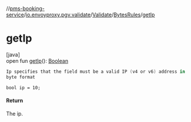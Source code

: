 //[pms-booking-service](../../../../index.md)/[io.envoyproxy.pgv.validate](../../index.md)/[Validate](../index.md)/[BytesRules](index.md)/[getIp](get-ip.md)

# getIp

[java]\
open fun [getIp](get-ip.md)(): [Boolean](https://kotlinlang.org/api/core/kotlin-stdlib/kotlin/-boolean/index.html)

```kotlin
Ip specifies that the field must be a valid IP (v4 or v6) address in
byte format

```
`bool ip = 10;`

#### Return

The ip.